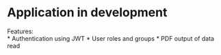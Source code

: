 <h1>Application in development</h1>
Features: <br>
* Authentication using JWT
* User roles and groups
* PDF output of data read
